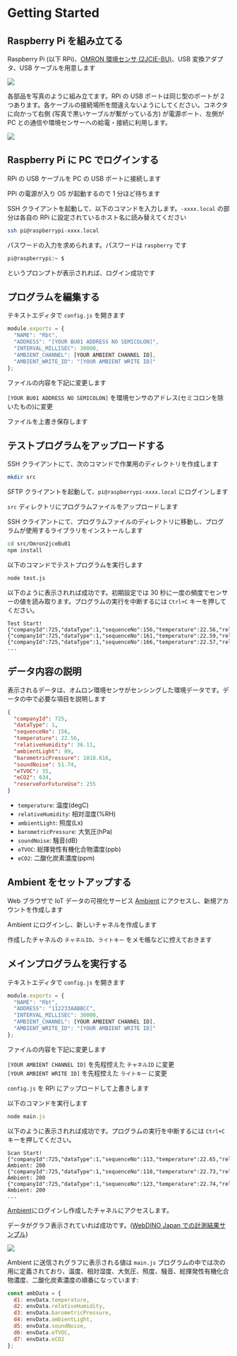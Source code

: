 # Getting Started

## Raspberry Pi を組み立てる

Raspberry Pi (以下 RPi)、[OMRON 環境センサ (2JCIE-BU)](https://www.fa.omron.co.jp/products/family/3724/)、USB 変換アダプタ、USB ケーブルを用意します

![](./images/00001.jpg)

各部品を写真のように組み立てます。RPi の USB ポートは同じ型のポートが 2 つあります。各ケーブルの接続場所を間違えないようにしてください。コネクタに向かって右側 (写真で黒いケーブルが繋がっている方) が電源ポート、左側が PC との通信や環境センサーへの給電・接続に利用します。

![](./images/00002.jpg)

## Raspberry Pi に PC でログインする

RPi の USB ケーブルを PC の USB ポートに接続します

PPi の電源が入り OS が起動するので 1 分ほど待ちます

SSH クライアントを起動して、以下のコマンドを入力します。`-xxxx.local` の部分は各自の RPi に設定されているホスト名に読み替えてください

```sh
ssh pi@raspberrypi-xxxx.local
```

パスワードの入力を求められます。パスワードは `raspberry` です

```sh
pi@raspberrypi:~ $
```

というプロンプトが表示されれば、ログイン成功です

## プログラムを編集する

テキストエディタで `config.js` を開きます

```js
module.exports = {
  "NAME": "Rbt",
  "ADDRESS": "[YOUR BU01 ADDRESS NO SEMICOLON]",
  "INTERVAL_MILLISEC": 30000,
  "AMBIENT_CHANNEL": [YOUR AMBIENT CHANNEL ID],
  "AMBIENT_WRITE_ID": "[YOUR AMBIENT WRITE ID]"
};
```

ファイルの内容を下記に変更します

`[YOUR BU01 ADDRESS NO SEMICOLON]` を環境センサのアドレス(セミコロンを除いたもの)に変更

ファイルを上書き保存します

## テストプログラムをアップロードする

SSH クライアントにて、次のコマンドで作業用のディレクトリを作成します

```sh
mkdir src
```

SFTP クライアントを起動して、`pi@raspberrypi-xxxx.local` にログインします

`src` ディレクトリにプログラムファイルをアップロードします

SSH クライアントにて、プログラムファイルのディレクトリに移動し、プログラムが使用するライブラリをインストールします

```sh
cd src/Omron2jceBu01
npm install
```

以下のコマンドでテストプログラムを実行します

```sh
node test.js
```

以下のように表示されれば成功です。初期設定では 30 秒に一度の頻度でセンサーの値を読み取ります。プログラムの実行を中断するには `Ctrl+C` キーを押してください。

```
Test Start!
{"companyId":725,"dataType":1,"sequenceNo":156,"temperature":22.56,"relativeHumidity":36.11,"ambientLight":89,"barometricPressure":1018.616,"soundNoise":51.74,"eTVOC":35,"eCO2":634,"reserveForFutureUse":255}
{"companyId":725,"dataType":1,"sequenceNo":161,"temperature":22.59,"relativeHumidity":36.07,"ambientLight":91,"barometricPressure":1018.624,"soundNoise":56.37,"eTVOC":33,"eCO2":620,"reserveForFutureUse":255}
{"companyId":725,"dataType":1,"sequenceNo":166,"temperature":22.57,"relativeHumidity":35.96,"ambientLight":91,"barometricPressure":1018.627,"soundNoise":55.39,"eTVOC":30,"eCO2":597,"reserveForFutureUse":255}
...
```

## データ内容の説明

表示されるデータは、オムロン環境センサがセンシングした環境データです。データの中で必要な項目を説明します

```json
{
  "companyId": 725,
  "dataType": 1,
  "sequenceNo": 156,
  "temperature": 22.56,
  "relativeHumidity": 36.11,
  "ambientLight": 89,
  "barometricPressure": 1018.616,
  "soundNoise": 51.74,
  "eTVOC": 35,
  "eCO2": 634,
  "reserveForFutureUse": 255
}
```

- `temperature`: 温度(degC)
- `relativeHumidity`: 相対湿度(%RH)
- `ambientLight`: 照度(Lx)
- `barometricPressure`: 大気圧(hPa)
- `soundNoise`: 騒音(dB)
- `eTVOC`: 総揮発性有機化合物濃度(ppb)
- `eCO2`: 二酸化炭素濃度(ppm)

## Ambient をセットアップする

Web ブラウザで IoT データの可視化サービス [Ambient](https://ambidata.io) にアクセスし、新規アカウントを作成します

Ambient にログインし、新しいチャネルを作成します

作成したチャネルの `チャネルID`、`ライトキー` をメモ帳などに控えておきます

## メインプログラムを実行する

テキストエディタで `config.js` を開きます

```js
module.exports = {
  "NAME": "Rbt",
  "ADDRESS": "112233AABBCC",
  "INTERVAL_MILLISEC": 30000,
  "AMBIENT_CHANNEL": [YOUR AMBIENT CHANNEL ID],
  "AMBIENT_WRITE_ID": "[YOUR AMBIENT WRITE ID]"
};
```

ファイルの内容を下記に変更します

`[YOUR AMBIENT CHANNEL ID]` を先程控えた `チャネルID` に変更  
`[YOUR AMBIENT WRITE ID]` を先程控えた `ライトキー` に変更

`config.js` を RPi にアップロードして上書きします

以下のコマンドを実行します

```js
node main.js
```

以下のように表示されれば成功です。プログラムの実行を中断するには `Ctrl+C` キーを押してください。

```
Scan Start!
{"companyId":725,"dataType":1,"sequenceNo":113,"temperature":22.65,"relativeHumidity":35.74,"ambientLight":87,"barometricPressure":1018.635,"soundNoise":50.4,"eTVOC":28,"eCO2":588,"reserveForFutureUse":255}
Ambient: 200
{"companyId":725,"dataType":1,"sequenceNo":118,"temperature":22.73,"relativeHumidity":35.61,"ambientLight":87,"barometricPressure":1018.64,"soundNoise":58.76,"eTVOC":28,"eCO2":588,"reserveForFutureUse":255}
Ambient: 200
{"companyId":725,"dataType":1,"sequenceNo":123,"temperature":22.74,"relativeHumidity":35.59,"ambientLight":87,"barometricPressure":1018.638,"soundNoise":57.62,"eTVOC":22,"eCO2":545,"reserveForFutureUse":255}
Ambient: 200
...
```

[Ambient](https://ambidata.io)にログインし作成したチャネルにアクセスします。

データがグラフ表示されていれば成功です。([WebDINO Japan での計測結果サンプル](https://ambidata.io/ch/channel.html?id=9662))

![](./images/00003.jpg)

Ambient に送信されグラフに表示される値は `main.js` プログラムの中では次の用に定義されており、温度、相対湿度、大気圧、照度、騒音、総揮発性有機化合物濃度、二酸化炭素濃度の順番になっています:

```js
const ambData = {
  d1: envData.temperature,
  d2: envData.relativeHumidity,
  d3: envData.barometricPressure,
  d4: envData.ambientLight,
  d5: envData.soundNoise,
  d6: envData.eTVOC,
  d7: envData.eCO2
};
```
